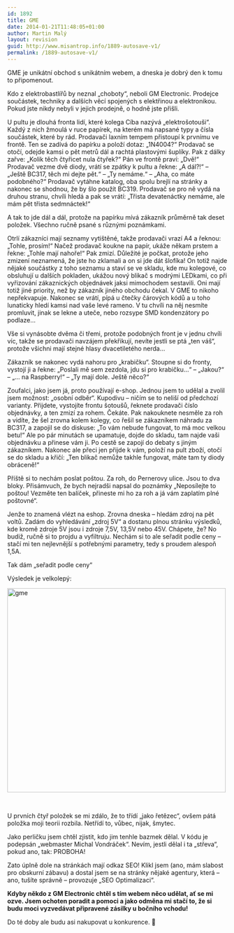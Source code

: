 ```yaml
---
id: 1892
title: GME
date: 2014-01-21T11:48:05+01:00
author: Martin Malý
layout: revision
guid: http://www.misantrop.info/1889-autosave-v1/
permalink: /1889-autosave-v1/
---
```

GME je unikátní obchod s unikátním webem, a dneska je dobrý den k tomu to připomenout.

<!--more-->

Kdo z elektrobastlířů by neznal &#8222;choboty&#8220;, neboli GM Electronic. Prodejce součástek, techniky a dalších věcí spojených s elektřinou a elektronikou. Pokud jste nikdy nebyli v jejich prodejně, o hodně jste přišli.

U pultu je dlouhá fronta lidí, které kolega Cíba nazývá &#8222;elektrošotouši&#8220;. Každý z nich žmoulá v ruce papírek, na kterém má napsané typy a čísla součástek, které by rád. Prodavači laxním tempem přistoupí k prvnímu ve frontě. Ten se zadívá do papírku a položí dotaz: &#8222;1N4004?&#8220; Prodavač se otočí, odejde kamsi o pět metrů dál a rachtá plastovými šuplíky. Pak z dálky zařve: &#8222;Kolik těch čtyřicet nula čtyřek?&#8220; Pán ve frontě praví: &#8222;Dvě!&#8220; Prodavač vezme dvě diody, vrátí se zpátky k pultu a řekne: &#8222;A dál?!&#8220; &#8211; &#8222;Ještě BC317, těch mi dejte pět.&#8220; &#8211; &#8222;Ty nemáme.&#8220; &#8211; &#8222;Aha, co máte podobného?&#8220; Prodavač vytáhne katalog, oba spolu brejlí na stránky a nakonec se shodnou, že by šlo použít BC319. Prodavač se pro ně vydá na druhou stranu, chvíli hledá a pak se vrátí: &#8222;Třista devatenáctky nemáme, ale mám pět třista sedmnáctek!&#8220;

A tak to jde dál a dál, protože na papírku mívá zákazník průměrně tak deset položek. Všechno ručně psané s různými poznámkami.

Otrlí zákazníci mají seznamy vytištěné, takže prodavači vrazí A4 a řeknou: &#8222;Tohle, prosím!&#8220; Načež prodavač koukne na papír, ukáže někam prstem a řekne: &#8222;Tohle mají nahoře!&#8220; Pak zmizí. Důležité je počkat, protože jeho zmizení neznamená, že jste ho zklamali a on si jde dát šlofíka! On totiž najde nějaké součástky z toho seznamu a staví se ve skladu, kde mu kolegové, co obsluhují u dalších pokladen, ukážou nový blikač s modrými LEDkami, co při vyřizování zákaznických objednávek jaksi mimochodem sestavili. Oni mají totiž jiné priority, než by zákazník jiného obchodu čekal. V GME to nikoho nepřekvapuje. Nakonec se vrátí, pípá u čtečky čárových kódů a u toho lunaticky hledí kamsi nad vaše levé rameno. V tu chvíli na něj nesmíte promluvit, jinak se lekne a uteče, nebo rozsype SMD kondenzátory po podlaze&#8230;

Vše si vynásobte dvěma či třemi, protože podobných front je v jednu chvíli víc, takže se prodavači navzájem překřikují, nevíte jestli se ptá &#8222;ten váš&#8220;, protože všichni mají stejné hlasy dvacetiletého nerda&#8230;

Zákazník se nakonec vydá nahoru pro &#8222;krabičku&#8220;. Stoupne si do fronty, vystojí ji a řekne: &#8222;Poslali mě sem zezdola, jdu si pro krabičku&#8230;&#8220; &#8211; &#8222;Jakou?&#8220; &#8211; &#8222;&#8230; na Raspberry!&#8220; &#8211; &#8222;Ty mají dole. Ještě něco?&#8220;

Zoufalci, jako jsem já, proto používají e-shop. Jednou jsem to udělal a zvolil jsem možnost: &#8222;osobní odběr&#8220;. Kupodivu &#8211; ničím se to neliší od předchozí varianty. Přijdete, vystojíte frontu šotoušů, řeknete prodavači číslo objednávky, a ten zmizí za rohem. Čekáte. Pak nakouknete nesměle za roh a vidíte, že šel zrovna kolem kolegy, co řešil se zákazníkem náhradu za BC317, a zapojil se do diskuse: &#8222;To vám nebude fungovat, to má moc velkou betu!&#8220; Ale po pár minutách se upamatuje, dojde do skladu, tam najde vaši objednávku a přinese vám ji. Po cestě se zapojí do debaty s jiným zákazníkem. Nakonec ale přeci jen přijde k vám, položí na pult zboží, otočí se do skladu a křičí: &#8222;Ten blikač nemůže takhle fungovat, máte tam ty diody obráceně!&#8220;

Příště si to nechám poslat poštou. Za roh, do Pernerovy ulice. Jsou to dva bloky. Přisámvuch, že bych nejradši napsal do poznámky &#8222;Neposílejte to poštou! Vezměte ten balíček, přineste mi ho za roh a já vám zaplatím plné poštovné&#8220;.

Jenže to znamená vlézt na eshop. Zrovna dneska &#8211; hledám zdroj na pět voltů. Zadám do vyhledávání &#8222;zdroj 5V&#8220; a dostanu plnou stránku výsledků, kde kromě zdroje 5V jsou i zdroje 7,5V, 13,5V nebo 45V. Chápete, že? No budiž, ručně si to projdu a vyfiltruju. Nechám si to ale seřadit podle ceny &#8211; stačí mi ten nejlevnější s potřebnými parametry, tedy s proudem alespoň 1,5A.

Tak dám &#8222;seřadit podle ceny&#8220;

Výsledek je velkolepý:

[<img class="aligncenter size-medium wp-image-1890" alt="gme" src="http://www.misantrop.info/wp-content/uploads/2014/01/gme-500x467.jpg" width="500" height="467" srcset="https://www.misantrop.info/wp-content/uploads/2014/01/gme-500x467.jpg 500w, https://www.misantrop.info/wp-content/uploads/2014/01/gme-200x186.jpg 200w, https://www.misantrop.info/wp-content/uploads/2014/01/gme.jpg 1004w" sizes="(max-width: 500px) 100vw, 500px" />](http://www.misantrop.info/wp-content/uploads/2014/01/gme.jpg)

&nbsp;

U prvních čtyř položek se mi zdálo, že to třídí &#8222;jako řetězec&#8220;, ovšem pátá položka moji teorii rozbila. Netřídí to, vůbec, nijak, šmytec.

Jako perličku jsem chtěl zjistit, kdo jim tenhle bazmek dělal. V kódu je podepsán &#8222;webmaster Michal Vondráček&#8220;. Nevím, jestli dělal i ta &#8222;střeva&#8220;, pokud ano, tak: PROBOHA!

Zato úplně dole na stránkách mají odkaz SEO! Klikl jsem (ano, mám slabost pro obskurní zábavu) a dostal jsem se na stránky nějaké agentury, která &#8211; ano, tušíte správně &#8211; provozuje &#8222;SEO Optimalizaci&#8220;.

**Kdyby někdo z GM Electronic chtěl s tím webem něco udělat, ať se mi ozve. Jsem ochoten poradit a pomoci a jako odměna mi stačí to, že si budu moci vyzvedávat připravené zásilky u bočního vchodu!**

Do té doby ale budu asi nakupovat u konkurence. 🙂